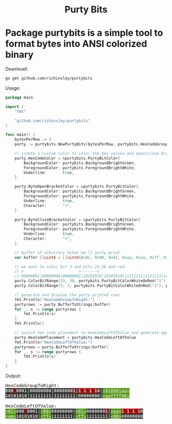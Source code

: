 <h1 align="center">
  <br>
  Purty Bits
  <br>
</h1>

# Package purtybits is a simple tool to format bytes into ANSI colorized binary


Download:
```bash
go get github.com/richinsley/purtybits
```

Usage:
```go
package main

import (
	"fmt"

	"github.com/richinsley/purtybits"
)

func main() {
	bytesPerRow := 4
	purty := purtybits.NewPurtyBits(bytesPerRow, purtybits.HexCodeGroupToRight)

	// create a custom color to color the hex values and open/close brackets
	purty.HexCodeColor = &purtybits.PurtyBitColor{
		BackgroundColor: purtybits.BackgroundBrightGreen,
		ForegroundColor: purtybits.ForegroundBrightWhite,
		Underline:       true,
	}

	purty.ByteOpenBracketColor = &purtybits.PurtyBitColor{
		BackgroundColor: purtybits.BackgroundBrightGreen,
		ForegroundColor: purtybits.ForegroundBrightWhite,
		Underline:       true,
		Character:       "<",
	}

	purty.ByteCloseBracketColor = &purtybits.PurtyBitColor{
		BackgroundColor: purtybits.BackgroundBrightGreen,
		ForegroundColor: purtybits.ForegroundBrightWhite,
		Underline:       true,
		Character:       ">",
	}

	// buffer of arbitrary bytes we'll purty print
	var buffer []uint8 = []uint8{0x01, 0x00, 0x01, 0xaa, 0xaa, 0xff, 0xff, 0x00}

	// we want to color bit 3 and bits 23-30 and red
	// v                        v-------v
	// 00000001|00000000|00000001|10101010|10101010|11111111|11111111|00000000
	purty.ColorBitRange(23, 30, purtybits.PurtyBitColorWhiteOnRed("1"), purtybits.PurtyBitColorBlackOnRed("0"))
	purty.ColorBitRange(3, 3, purtybits.PurtyBitColorWhiteOnRed("1"), purtybits.PurtyBitColorBlackOnRed("0"))

	// generate and display the purty printed rows
	fmt.Println("HexCodeGroupToRight:")
	purtyrows := purty.BufferToStrings(buffer)
	for _, s := range purtyrows {
		fmt.Println(s)
	}
	fmt.Println()

	// switch hex code placement to HexCodeLeftOfValue and generate again
	purty.HexCodePlacement = purtybits.HexCodeLeftOfValue
	fmt.Println("HexCodeLeftOfValue:")
	purtyrows = purty.BufferToStrings(buffer)
	for _, s := range purtyrows {
		fmt.Println(s)
	}
}
```

Output:
<pre>HexCodeGroupToRight:
<span style="background-color:#333333"><font color="#D3D7CF"><b>000</b></font></span><span style="background-color:#CC0000"><font color="#333333"><b>0</b></font></span><span style="background-color:#333333"><font color="#D3D7CF"><b>0001|00000000|0000000</b></font></span><span style="background-color:#CC0000"><font color="#D3D7CF"><b>1</b></font></span><span style="background-color:#333333"><font color="#D3D7CF"><b>|</b></font></span><span style="background-color:#CC0000"><font color="#D3D7CF"><b>1</b></font></span><span style="background-color:#CC0000"><font color="#333333"><b>0</b></font></span><span style="background-color:#CC0000"><font color="#D3D7CF"><b>1</b></font></span><span style="background-color:#CC0000"><font color="#333333"><b>0</b></font></span><span style="background-color:#CC0000"><font color="#D3D7CF"><b>1</b></font></span><span style="background-color:#CC0000"><font color="#333333"><b>0</b></font></span><span style="background-color:#CC0000"><font color="#D3D7CF"><b>1</b></font></span><span style="background-color:#333333"><font color="#D3D7CF"><b>0|</b></font></span><span style="background-color:#4E9A06"><font color="#D3D7CF"><u style="text-decoration-style:single"><b>&lt;010001aa&gt;</b></u></font></span>
<span style="background-color:#333333"><font color="#D3D7CF"><b>10101010|11111111|11111111|00000000|</b></font></span><span style="background-color:#4E9A06"><font color="#D3D7CF"><u style="text-decoration-style:single"><b>&lt;aaffff00&gt;</b></u></font></span>

HexCodeLeftOfValue:
<span style="background-color:#4E9A06"><font color="#D3D7CF"><u style="text-decoration-style:single"><b>&lt;01&gt;</b></u></font></span><span style="background-color:#333333"><font color="#D3D7CF"><b>000</b></font></span><span style="background-color:#CC0000"><font color="#333333"><b>0</b></font></span><span style="background-color:#333333"><font color="#D3D7CF"><b>0001|</b></font></span><span style="background-color:#4E9A06"><font color="#D3D7CF"><u style="text-decoration-style:single"><b>&lt;00&gt;</b></u></font></span><span style="background-color:#333333"><font color="#D3D7CF"><b>00000000|</b></font></span><span style="background-color:#4E9A06"><font color="#D3D7CF"><u style="text-decoration-style:single"><b>&lt;01&gt;</b></u></font></span><span style="background-color:#333333"><font color="#D3D7CF"><b>0000000</b></font></span><span style="background-color:#CC0000"><font color="#D3D7CF"><b>1</b></font></span><span style="background-color:#333333"><font color="#D3D7CF"><b>|</b></font></span><span style="background-color:#4E9A06"><font color="#D3D7CF"><u style="text-decoration-style:single"><b>&lt;aa&gt;</b></u></font></span><span style="background-color:#CC0000"><font color="#D3D7CF"><b>1</b></font></span><span style="background-color:#CC0000"><font color="#333333"><b>0</b></font></span><span style="background-color:#CC0000"><font color="#D3D7CF"><b>1</b></font></span><span style="background-color:#CC0000"><font color="#333333"><b>0</b></font></span><span style="background-color:#CC0000"><font color="#D3D7CF"><b>1</b></font></span><span style="background-color:#CC0000"><font color="#333333"><b>0</b></font></span><span style="background-color:#CC0000"><font color="#D3D7CF"><b>1</b></font></span><span style="background-color:#333333"><font color="#D3D7CF"><b>0</b></font></span>
<span style="background-color:#4E9A06"><font color="#D3D7CF"><u style="text-decoration-style:single"><b>&lt;aa&gt;</b></u></font></span><span style="background-color:#333333"><font color="#D3D7CF"><b>10101010|</b></font></span><span style="background-color:#4E9A06"><font color="#D3D7CF"><u style="text-decoration-style:single"><b>&lt;ff&gt;</b></u></font></span><span style="background-color:#333333"><font color="#D3D7CF"><b>11111111|</b></font></span><span style="background-color:#4E9A06"><font color="#D3D7CF"><u style="text-decoration-style:single"><b>&lt;ff&gt;</b></u></font></span><span style="background-color:#333333"><font color="#D3D7CF"><b>11111111|</b></font></span><span style="background-color:#4E9A06"><font color="#D3D7CF"><u style="text-decoration-style:single"><b>&lt;00&gt;</b></u></font></span><span style="background-color:#333333"><font color="#D3D7CF"><b>00000000</b></font></span>
</pre>

